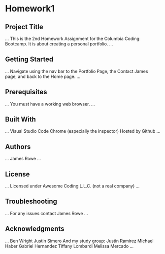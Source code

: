 # Homework1

## Project Title
...
This is the 2nd Homework Assignment for the Columbia Coding Bootcamp. It is about creating a personal portfolio.
...
## Getting Started
...
Navigate using the nav bar to the Portfolio Page, the Contact James page, and back to the Home page.
...
## Prerequisites
...
You must have a working web browser.
...
## Built With
...
Visual Studio Code
Chrome (especially the inspector)
Hosted by Github
...
## Authors
...
James Rowe
...
## License
...
Licensed under Awesome Coding L.L.C. (not a real company)
...
## Troubleshooting
...
For any issues contact James Rowe
...
## Acknowledgments
...
Ben Wright
Justin Simero
And my study group:
Justin Ramirez
Michael Haber
Gabriel Hernandez
Tiffany Lombardi
Melissa Mercado
...